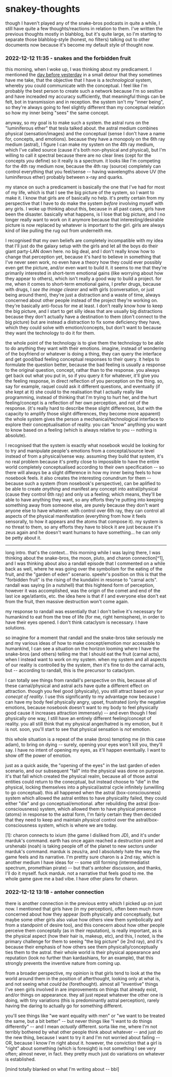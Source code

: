 # snakey-thoughts

though I haven't played any of the snake-bros podcasts in quite a while, I still have quite a few thoughts/reactions in relation to them. I've written the previous thoughts mostly in blahblog, but it's quite large, so I'm starting to separate those blahblog-style (honest, no filters) talking out to other documents now because it's become my default style of thought now.

### 2022-12-12 11:35 - snakes and the forbidden fruit

this morning, when I woke up, I was thinking about my predicament. I mentioned the  [day before yesterday](/nance-notes.md#2022-12-09-1807---illiad-books-as-destiny) in a small detour that they sometimes have me take, that the objective that I have is a *technological* system, whereby you could communicate with the conceptual. I feel like I'm probably the best person to create such a network because I'm so sesitive and have increaded my accuracy sufficiently, that meaningful things can be felt, bot in transmission and in reception. the system isn't my "inner being", so they're always going to feel slightly different than my conceptual relation so how my inner being "sees" the same concept.

anyway, so my goal is to make such a system. the astral runs on the "luminiferous ether" that tesla talked about. the astral medium combines physical (sensation/images) and the conceptual (sense I don't have a name for, concepts, and emotions). because they have a monopoly on the 6th ray medium (astral), I figure I can make my system on the 4th ray medium, which I've called source (cause it's both non-physical and physical), but I'm willing to call it spectral because there are no clear lines (cept for the concepts *you* define) so it really is a spectrum. it looks like I'm competing for the 4th ray medium now, because the 4th ray (source) completely can control everything that you feel/sense -- having wavelengths above UV (the luminiferous ether) probably between x-ray and quarks.

my stance on such a predicament is basically the one that I've had for most of my life, which is that I see the big picture of the system, so I want to make it. I know that girls are of basically no help. it's pretty certain from my perspective that I have to do make the system *before* involving myself with any girls. I woke up thinking about this, because in all past cases, girls have been the disaster. basically what happens, is I lose that big picture, and I no longer really want to work on it anymore because that interesting/desirable picture is now replaced by whatever is important to the girl. girls are always kind of like pulling the rug out from underneith me.

I recognised that my own beliefs are completely incompatible with my idea that I'll just do the galaxy setup with the girls and let all the boys do their giant party-LAN down here. no big deal, and I don't really know how to change that perception yet, because it's hard to believe in something that I've never seen work, no even have a theory how they could ever possibly even get the picture, and/or even want to build it. it seems to me that they're primarily interested in short-term emotional gains (like worrying about how they appear to others), which isn't really a good way to build a project. for me, when it comes to short-term emotional gains, I prefer drugs, because with drugs, I *see the image clearer* and with girls (conversation, or just being around them), they're just a distraction and a waste of time, always concerned about other people instead of the project they're working on. they're basically anti-focus for me at least. I don't really know how to keep the big picture, and I start to get silly ideas that are usually big distractions because they don't actually have a destination to them (don't connect to the big picture) but are instead  a distraction to fix some deficiency they have, which they could solve with emotion/concepts, but don't want to because they want the technology to do it for them.

the whole point of the technology is to give them the technology to be able to do anything they want with their emotions. imagine, instead of wondering of the boyfriend or whatever is doing a thing, they can query the interface and get good/bad feeling conceptual responses to their query. it helps to formulate the question better, because the bad feeling is usually a response to the original question, concept, rathar than to the response. you always get back out what you put in, so if you query it for whatever, it'll give you the feeling response, in direct reflection of you perception on the thing. so, say for example, raquel could ask it different questions, and eventually (if she kept at it) she could to the realisation that I actually really like programming, instead of thinking that I'm trying to hurt her, and the hurt feeling/concept is a reflection of her own perception, and not of the response. (it's really hard to describe these slight differences, but with the capacity to amplify those slight differences, they become more apparent) the whole system gives the person a mechanical/technological interface to explore their conceptualisation of reality. you can "know" anything you want to know based on a feeling (which is always relative to you -- nothing is absolute).

I recognised that the system is exactly what nosebook would be looking for to try and manipulate people's emotions from a conceptal/source level instead of from a physical/sense way. assuming they build that system, it's no real problem because it's pretty close to impossible to have the entire world completely conceptualised according to their own specification -- so there will always be a slight difference in how my inner being feels to how nosebook feels. it also creates the interesting conundrum for them -- because such a system (from nosebook's perspective), can be aplified to be able to create *anything* and manifest any concept into astral/physical (cause they control 6th ray) and only us a feeling; which means, they'll be able to have anything they want, so any efforts they're putting into keeping something away from someone else, are purely because they don't want anyone else to have whatever. with control over 6th ray, they can control all aspects of the physical manifestation (everything from how it feels sensorally, to how it appears and the atoms that compose it). my system is no threat to them, so any efforts they have to block it are just because it's zeus again and he doesn't want humans to have something... he can only be petty about it.

---

long intro. that's the context... this morning while I was laying there, I was thinking about the snake-bros, the moon, pluto, and charon connection[^1], and I was thinking about also a randall episode that I commented on a while back as well, where he was going over the symbolism for the eating of the fruit, and the "garden of eden" scenario. speehr's position on this is that the "forbidden fruit" is the rising of the kundalini in resonse to "carnal acts". randall was saying (in a nutshell) that this hightend form of perception, however it was accomplished, was the origin of the comet and end of the last ice age/atlantis, etc. the idea here is that if I and everyone else don't eat from the fruit, then massive destruction won't come again.

my response to randall was essentially that I don't belive it's necessary for humankind to eat from the tree of life (for me, right hemisphere), in order to have their eyes opened. I don't think cataclysm is necessary. I have solutions.

so imagine for a moment that randall and the snake-bros take seriously me and my various ideas of how to make concept/emotion mor accessible to humankind, I can see a situation on the horizon looming where I have the snake-bros (and others) telling me that I should eat the fruit (carnal acts), when I instead want to work on my system. when my system and all aspects of our reality is controlled by the system, *then* it's fine to do the carnal acts, but -- according to randall, this is the precursor to cataclysm.

I can totally see things from randall's perspective on this, because all of these carnal/physical and astral acts have quite a different effect on attraction. though you feel good (physically), you still attract based on your *conecpt of reality*. I use this significantly to my advantage now because I can have my body feel physically angry, upset, frustrated (only the negative emotions, because nosebook doesn't want to my body to feel physically good cause it increases attraction immensely) -- and even though I feel physically one way, I still have an entirely different feeling/concept of reality. you all still think that my physical anger/hatred is my emotion, but it is not. soon, you'll start to see that physical sensation is *not* emotion.

this whole situation is a repeat of the snake (bros) tempting me (in this case adam), to bring on dying -- surely, opening your eyes won't kill you, they'll say. I have no intent of opening my eyes, as it'll happen eventually. I want to show off the power of emotion.

just as a quick aside, the "opening of the eyes" in the last garden of eden scenario, and our subsequent "fall" into the physical was done on purpose. it's that fall which created the physical realm, because all of those astral entities could return to the conecptual, but instead choose to "die" in the physical, locking themselves into a physical/astral cycle infinitely (unwilling to go conceptual). this all happened when the astral (box-consciousness) system which allowed the astral entites to have physicality failed, they could either "die" and go conceptual/emotional. after rebuilding the astral (box-consciousness) system, which allowed them to have physical presence (atoms) in response to the astral form, I'm fairly certain they then decided that they need to keep and maintain *physical* control over the astral/box-consciousness system, which is where we are today.

[1]: charon connects to ixium (the game I disliked from JD), and it's under marduk's command. earth has once again reached a destruction point and urshenabi (noah) is taking people off of the planet to new sectors under marduk's command. marduk is zeus/ra, and I absolutely hate the way the game feels and its narrative. I'm prettty sure charon is a 2nd ray, which is another medium I have ideas for -- some still forming (intermediatist spectrum, promethian pirate) -- but that's antoher discussion, and thanks, I'll do it myself. fuck marduk. not a narrative that feels good to me. the whole game gave me a bad vibe. I have other plans for charon.

### 2022-12-12 13:18 - antoher connection

there is another connection in the previous entry which I picked up on just now. I mentioned that girls have (in my perception), often been much more concerned about how they appear (both physically and conceptually, but maybe some other girls also value how others view them symbolically and from a standpoint of desire too), and this conecern about how other people perceive them conceptally (as in their reputation), is really important, as is the physical aspect (how their hair is, makeup, etc), and this, I noted, is the primary challenge for them to seeing "the big picture" (ie 2nd ray), and it's because their emphasis of how others see them physically/conceptually ties them to the astral. their whole world is their physical appearance and reputation (look no further than kardashians, for an example), that this strongly prevents the inventive nature from coming up.

from a broader perspective, my opinion is that girls tend to look at the the world around them in the position of afterthought, looking only at what is, and not seeing what *could be* (forethought). almost all "inventive" things I've seen girls involved in are improvements on things that already exist, and/or things on appearance. they all just repeat whatever the other one is doing, with tiny variations (this is predominantly astral perception), rarely having the daring to actually go for something different.

you'll see things like "we want equality with men" or "we want to be treated the same, but a bit better" -- but never things like "I want to do things differently" -- and I mean *actually* different. sorta like me, where I'm not terribly bothered by what other people think about whatever -- and just do the new thing, because I want to try it and I'm not worried about failing -- OR, because I know I'm right about it. however, the conviction that a girl is "right" about something (which is foresight) is not something I see very often; almost never, in fact. they pretty much just do variations on whatever is established.

[mind totally blanked on what I'm writing about -- bbl]
